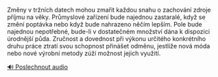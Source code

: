 
Změny v tržních datech mohou zmařit každou snahu o zachování zdroje příjmu na věky. Průmyslové zařízení bude najednou zastaralé, když se změní poptávka nebo když bude nahrazeno něčím lepším. Pole bude najednou nepotřebné, bude-li v dostatečném množství dána k dispozici úrodnější půda. Zručnost a dovednost při výkonu určitého konkrétního druhu práce ztratí svou schopnost přinášet odměnu, jestliže nová móda nebo nové výrobní metody zúží možnost jejich využití.

[🔊 Poslechnout audio](/data/7-paragraphs/audio/chapter_72/para_010-Zmny-v-trnch-datech-mohou-zmait-kadou-snahu-o.mp3)
